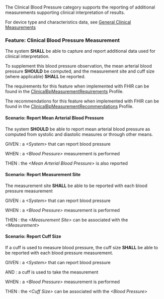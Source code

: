 The Clinical Blood Pressure category supports the reporting of additional measurements
supporting clinical interpretation of results.

For device type and characteristics data, see [General Clinical Measurements](general_clinical_measurements.html)
### <span class='glyphicon glyphicon-phone'/> <span class='glyphicon glyphicon-dashboard'/> <span class='glyphicon glyphicon-cloud'/> <a name='clinical_bp_measurement'>Feature: Clinical Blood Pressure Measurement</a>

The system **SHALL** be able to capture and report additional data used for clinical interpretation.

To supplement this blood pressure observation, the mean arterial blood pressure **SHOULD** be computed, and the measurement site and
cuff size (where applicable) **SHALL** be reported.


The requirements for this feature when implemented with FHIR can be found in the [ClinicalBpMeasurementRequirements](StructureDefinition-ClinicalBpMeasurementRequirements.html) Profile.

The recommendations for this feature when implemented with FHIR can be found in the [ClinicalBpMeasurementRecommendations](StructureDefinition-ClinicalBpMeasurementRecommendations.html) Profile.

#### <span class='glyphicon text-info glyphicon-phone'/> <span class='glyphicon text-info glyphicon-dashboard'/> <span class='glyphicon text-info glyphicon-cloud'/> <a name='report-mean-arterial-blood-pressure'>Scenario: Report Mean Arterial Blood Pressure</a>

The system **SHOULD** be able to report mean arterial blood pressure as computed from systolic and diastolic measures
or through other means.

GIVEN
: a <i>&lt;System&gt;</i> that can report blood pressure

WHEN
: a <i>&lt;Blood Pressure&gt;</i> measurement is performed

THEN
: the <i>&lt;Mean Arterial Blood Pressure&gt;</i> is also reported 


#### <span class='glyphicon text-success glyphicon-phone'/> <span class='glyphicon text-success glyphicon-dashboard'/> <span class='glyphicon text-success glyphicon-cloud'/> <a name='report-measurement-site'>Scenario: Report Measurement Site</a>

The measurement site **SHALL** be able to be reported with each blood pressure measurement

GIVEN
: a <i>&lt;System&gt;</i> that can report blood pressure

WHEN
: a <i>&lt;Blood Pressure&gt;</i> measurement is performed

THEN
: the <i>&lt;Measurement Site&gt;</i> can be associated with the <i>&lt;Measurement&gt;</i> 


#### <span class='glyphicon text-success glyphicon-phone'/> <span class='glyphicon text-success glyphicon-dashboard'/> <span class='glyphicon text-success glyphicon-cloud'/> <a name='report-cuff-size'>Scenario: Report Cuff Size</a>

If a cuff is used to measure blood pressure, the cuff size **SHALL** be able to be reported with each blood pressure measurement.

GIVEN
: a <i>&lt;System&gt;</i> that can report blood pressure

   AND
   : a cuff is used to take the measurement

WHEN
: a <i>&lt;Blood Pressure&gt;</i> measurement is performed

THEN
: the <i>&lt;Cuff Size&gt;</i> can be associated with the <i>&lt;Blood Pressure&gt;</i> 

